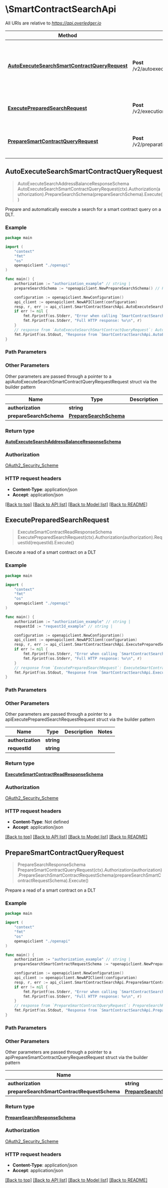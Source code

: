 # \SmartContractSearchApi

All URIs are relative to *https://api.overledger.io*

Method | HTTP request | Description
------------- | ------------- | -------------
[**AutoExecuteSearchSmartContractQueryRequest**](SmartContractSearchApi.md#AutoExecuteSearchSmartContractQueryRequest) | **Post** /v2/autoexecution/search/smartcontract | Prepare and automatically execute a search for a smart contract query on a DLT.
[**ExecutePreparedSearchRequest**](SmartContractSearchApi.md#ExecutePreparedSearchRequest) | **Post** /v2/execution/search/smartcontract | Execute a read of a smart contract on a DLT
[**PrepareSmartContractQueryRequest**](SmartContractSearchApi.md#PrepareSmartContractQueryRequest) | **Post** /v2/preparation/search/smartcontract | Prepare a read of a smart contract on a DLT



## AutoExecuteSearchSmartContractQueryRequest

> AutoExecuteSearchAddressBalanceResponseSchema AutoExecuteSearchSmartContractQueryRequest(ctx).Authorization(authorization).PrepareSearchSchema(prepareSearchSchema).Execute()

Prepare and automatically execute a search for a smart contract query on a DLT.



### Example

```go
package main

import (
    "context"
    "fmt"
    "os"
    openapiclient "./openapi"
)

func main() {
    authorization := "authorization_example" // string | 
    prepareSearchSchema := *openapiclient.NewPrepareSearchSchema() // PrepareSearchSchema | 

    configuration := openapiclient.NewConfiguration()
    api_client := openapiclient.NewAPIClient(configuration)
    resp, r, err := api_client.SmartContractSearchApi.AutoExecuteSearchSmartContractQueryRequest(context.Background()).Authorization(authorization).PrepareSearchSchema(prepareSearchSchema).Execute()
    if err != nil {
        fmt.Fprintf(os.Stderr, "Error when calling `SmartContractSearchApi.AutoExecuteSearchSmartContractQueryRequest``: %v\n", err)
        fmt.Fprintf(os.Stderr, "Full HTTP response: %v\n", r)
    }
    // response from `AutoExecuteSearchSmartContractQueryRequest`: AutoExecuteSearchAddressBalanceResponseSchema
    fmt.Fprintf(os.Stdout, "Response from `SmartContractSearchApi.AutoExecuteSearchSmartContractQueryRequest`: %v\n", resp)
}
```

### Path Parameters



### Other Parameters

Other parameters are passed through a pointer to a apiAutoExecuteSearchSmartContractQueryRequestRequest struct via the builder pattern


Name | Type | Description  | Notes
------------- | ------------- | ------------- | -------------
 **authorization** | **string** |  | 
 **prepareSearchSchema** | [**PrepareSearchSchema**](PrepareSearchSchema.md) |  | 

### Return type

[**AutoExecuteSearchAddressBalanceResponseSchema**](AutoExecuteSearchAddressBalanceResponseSchema.md)

### Authorization

[OAuth2_Security_Scheme](../README.md#OAuth2_Security_Scheme)

### HTTP request headers

- **Content-Type**: application/json
- **Accept**: application/json

[[Back to top]](#) [[Back to API list]](../README.md#documentation-for-api-endpoints)
[[Back to Model list]](../README.md#documentation-for-models)
[[Back to README]](../README.md)


## ExecutePreparedSearchRequest

> ExecuteSmartContractReadResponseSchema ExecutePreparedSearchRequest(ctx).Authorization(authorization).RequestId(requestId).Execute()

Execute a read of a smart contract on a DLT



### Example

```go
package main

import (
    "context"
    "fmt"
    "os"
    openapiclient "./openapi"
)

func main() {
    authorization := "authorization_example" // string | 
    requestId := "requestId_example" // string | 

    configuration := openapiclient.NewConfiguration()
    api_client := openapiclient.NewAPIClient(configuration)
    resp, r, err := api_client.SmartContractSearchApi.ExecutePreparedSearchRequest(context.Background()).Authorization(authorization).RequestId(requestId).Execute()
    if err != nil {
        fmt.Fprintf(os.Stderr, "Error when calling `SmartContractSearchApi.ExecutePreparedSearchRequest``: %v\n", err)
        fmt.Fprintf(os.Stderr, "Full HTTP response: %v\n", r)
    }
    // response from `ExecutePreparedSearchRequest`: ExecuteSmartContractReadResponseSchema
    fmt.Fprintf(os.Stdout, "Response from `SmartContractSearchApi.ExecutePreparedSearchRequest`: %v\n", resp)
}
```

### Path Parameters



### Other Parameters

Other parameters are passed through a pointer to a apiExecutePreparedSearchRequestRequest struct via the builder pattern


Name | Type | Description  | Notes
------------- | ------------- | ------------- | -------------
 **authorization** | **string** |  | 
 **requestId** | **string** |  | 

### Return type

[**ExecuteSmartContractReadResponseSchema**](ExecuteSmartContractReadResponseSchema.md)

### Authorization

[OAuth2_Security_Scheme](../README.md#OAuth2_Security_Scheme)

### HTTP request headers

- **Content-Type**: Not defined
- **Accept**: application/json

[[Back to top]](#) [[Back to API list]](../README.md#documentation-for-api-endpoints)
[[Back to Model list]](../README.md#documentation-for-models)
[[Back to README]](../README.md)


## PrepareSmartContractQueryRequest

> PrepareSearchResponseSchema PrepareSmartContractQueryRequest(ctx).Authorization(authorization).PrepareSearchSmartContractRequestSchema(prepareSearchSmartContractRequestSchema).Execute()

Prepare a read of a smart contract on a DLT



### Example

```go
package main

import (
    "context"
    "fmt"
    "os"
    openapiclient "./openapi"
)

func main() {
    authorization := "authorization_example" // string | 
    prepareSearchSmartContractRequestSchema := *openapiclient.NewPrepareSearchSmartContractRequestSchema() // PrepareSearchSmartContractRequestSchema | 

    configuration := openapiclient.NewConfiguration()
    api_client := openapiclient.NewAPIClient(configuration)
    resp, r, err := api_client.SmartContractSearchApi.PrepareSmartContractQueryRequest(context.Background()).Authorization(authorization).PrepareSearchSmartContractRequestSchema(prepareSearchSmartContractRequestSchema).Execute()
    if err != nil {
        fmt.Fprintf(os.Stderr, "Error when calling `SmartContractSearchApi.PrepareSmartContractQueryRequest``: %v\n", err)
        fmt.Fprintf(os.Stderr, "Full HTTP response: %v\n", r)
    }
    // response from `PrepareSmartContractQueryRequest`: PrepareSearchResponseSchema
    fmt.Fprintf(os.Stdout, "Response from `SmartContractSearchApi.PrepareSmartContractQueryRequest`: %v\n", resp)
}
```

### Path Parameters



### Other Parameters

Other parameters are passed through a pointer to a apiPrepareSmartContractQueryRequestRequest struct via the builder pattern


Name | Type | Description  | Notes
------------- | ------------- | ------------- | -------------
 **authorization** | **string** |  | 
 **prepareSearchSmartContractRequestSchema** | [**PrepareSearchSmartContractRequestSchema**](PrepareSearchSmartContractRequestSchema.md) |  | 

### Return type

[**PrepareSearchResponseSchema**](PrepareSearchResponseSchema.md)

### Authorization

[OAuth2_Security_Scheme](../README.md#OAuth2_Security_Scheme)

### HTTP request headers

- **Content-Type**: application/json
- **Accept**: application/json

[[Back to top]](#) [[Back to API list]](../README.md#documentation-for-api-endpoints)
[[Back to Model list]](../README.md#documentation-for-models)
[[Back to README]](../README.md)

